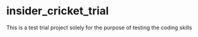 # insider_cricket_trial
This is a test trial project solely for the purpose of testing the coding skills
